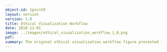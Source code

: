 ```yaml
---
object-id: 1point0
layout: version
version: 1.0
title: Ethical Visualization Workflow
date: 2018-12-01
image: ../images/ethical_visualization_workflow_1_0.png
pdf:
summary: The original ethical visualization workflow figure presented in the paper Racism in the Machine, published in Digital Humanities Quarterly.
---
```

